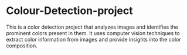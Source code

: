 # Colour-Detection-project
This is a color detection project that analyzes images and identifies the prominent colors present in them. It uses computer vision techniques to extract color information from images and provide insights into the color composition.
